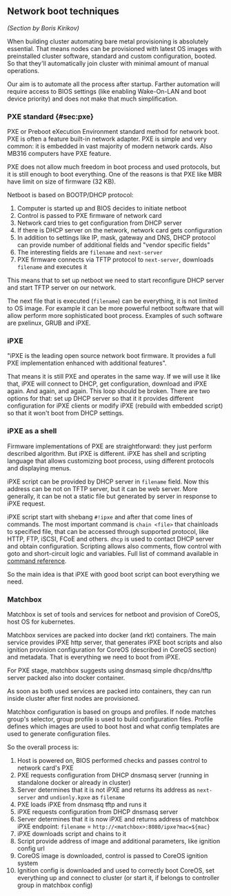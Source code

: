 
## Network boot techniques

_(Section by Boris Kirikov)_

When building cluster automating bare metal provisioning is absolutely essential. That means nodes can be provisioned with latest OS
images with preinstalled cluster software, standard and custom configuration, booted. So that they'll automatically join cluster with
minimal amount of manual operations.

Our aim is to automate all the process after startup. Farther automation will require access to BIOS settings (like enabling Wake-On-LAN
and boot device priority) and does not make that much simplification.

### PXE standard {#sec:pxe}

PXE or Preboot eXecution Environment standard method for network boot. PXE is often a feature built-in network adapter. PXE is simple
and very common: it is embedded in vast majority of modern network cards. Also MB316 computers have PXE feature.

PXE does not allow much freedom in boot process and used protocols, but it is still enough to boot everything. One of the reasons is that
PXE like MBR have limit on size of firmware (32 KB). 

Netboot is based on BOOTP/DHCP protocol:

  1. Computer is started up and BIOS decides to initiate netboot
  2. Control is passed to PXE firmware of network card
  3. Network card tries to get configuration from DHCP server
  4. If there is DHCP server on the network, network card gets configuration
  5. In addition to settings like IP, mask, gateway and DNS, DHCP protocol can provide number of additional fields and "vendor specific fields"
  6. The interesting fields are `filename` and `next-server`
  7. PXE firmware connects via TFTP protocol to `next-server`, downloads `filename` and executes it

This means that to set up netboot we need to start reconfigure DHCP server and start TFTP server on our network.

The next file that is executed (`filename`) can be everything, it is not limited to OS image. For example it can be more powerful netboot
software that will allow perform more sophisticated boot process. Examples of such software are pxelinux, GRUB and iPXE.

### iPXE

"iPXE is the leading open source network boot firmware. It provides a full PXE implementation enhanced with additional features". 

That
means it is still PXE and operates in the same way. If we will use it like that, iPXE will connect to DHCP, get configuration, download
and iPXE again. And again, and again. This loop should be broken. There are two options for that: set up DHCP server so that it it 
provides different configuration for iPXE clients or modify iPXE (rebuild with embedded script) so that it won't boot from DHCP settings.

### iPXE as a shell

Firmware implementations of PXE are straightforward: they just perform described algorithm. But iPXE is different. iPXE has shell and
scripting language that allows customizing boot process, using different protocols and displaying menus.

iPXE script can be provided by DHCP server in `filename` field. Now this address can be not on TFTP server, but it can be web server.
More generally, it can be not a static file but generated by server in response to iPXE request.

iPXE script start with shebang `#!ipxe` and after that come lines of commands. The most important command is `chain <file>` that chainloads
to specified file, that can be accessed through supported protocol, like HTTP, FTP, iSCSI, FCoE and others. `dhcp` is used to contact
DHCP server and obtain configuration. Scripting allows also comments, flow control with goto and short-circuit logic and variables.
Full list of command available in [command reference](http://ipxe.org/cmd).

So the main idea is that iPXE with good boot script can boot everything we need.

### Matchbox

Matchbox is set of tools and services for netboot and provision of CoreOS, host OS for kubernetes.

Matchbox services are packed into docker (and rkt) containers. The main service provides iPXE http server, that generates iPXE boot scripts
and also ignition provision configuration for CoreOS (described in CoreOS section) and metadata. That is everything we need to boot from
iPXE. 

For PXE stage, matchbox suggests using dnsmasq simple dhcp/dns/tftp server packed also into docker container. 

As soon as both used services are packed into containers, they can run inside cluster after first nodes are provisioned.

Matchbox configuration is based on groups and profiles. If node matches group's selector, group profile is used to build configuration
files. Profile defines which images are used to boot host and what config templates are used to generate configuration files.

So the overall process is:

  1. Host is powered on, BIOS performed checks and passes control to network card's PXE
  2. PXE requests configuration from DHCP dnsmasq server (running in standalone docker or already in cluster)
  3. Server determines that it is not iPXE and returns its address as `next-server` and `undionly.kpxe` as `filename`
  4. PXE loads iPXE from dnsmasq tftp and runs it
  5. iPXE requests configuration from DHCP dnsmasq server
  6. Server determines that it is now iPXE and returns address of matchbox iPXE endpoint: `filename` = `http://<matchbox>:8080/ipxe?mac=${mac}`
  7. iPXE downloads script and chains to it
  8. Script provide address of image and additional parameters, like ignition config url
  9. CoreOS image is downloaded, control is passed to CoreOS ignition system
  10. Ignition config is downloaded and used to correctly boot CoreOS, set everything up and connect to cluster (or start it, if belongs 
      to controller group in matchbox config)
     